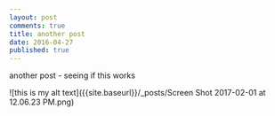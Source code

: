 ```yaml
---
layout: post
comments: true
title: another post
date: 2016-04-27
published: true
---
```


another post - seeing if this works

![this is my alt text]({{site.baseurl}}/_posts/Screen Shot 2017-02-01 at 12.06.23 PM.png)
